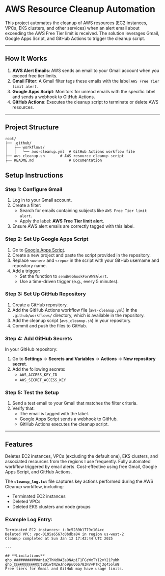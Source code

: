 # **AWS Resource Cleanup Automation**

This project automates the cleanup of AWS resources (EC2 instances, VPCs, EKS clusters, and other services) when an alert email about exceeding the AWS Free Tier limit is received. The solution leverages Gmail, Google Apps Script, and GitHub Actions to trigger the cleanup script.

---

## **How It Works**

1. **AWS Alert Emails**: AWS sends an email to your Gmail account when you exceed free tier limits.
2. **Gmail Filter**: A Gmail filter tags these emails with the label `AWS Free Tier limit alert`.
3. **Google Apps Script**: Monitors for unread emails with the specific label and sends a webhook to GitHub Actions.
4. **GitHub Actions**: Executes the cleanup script to terminate or delete AWS resources.

---

## **Project Structure**

```plaintext
root/
├── .github/
│   ├── workflows/
│   │   └── aws-cleanup.yml  # GitHub Actions workflow file
├── aws_cleanup.sh       # AWS resource cleanup script
├── README.md                # Documentation
```

## **Setup Instructions**

### **Step 1: Configure Gmail**

1. Log in to your Gmail account.
2. Create a filter:
   - Search for emails containing subjects like `AWS Free Tier limit alert`.
   - Apply the label: **AWS Free Tier limit alert**.
3. Ensure AWS alert emails are correctly tagged with this label.


### **Step 2: Set Up Google Apps Script**

1. Go to [Google Apps Script](https://script.google.com/).
2. Create a new project and paste the script provided in the repository.
3. Replace `<owner>` and `<repo>` in the script with your GitHub username and repository name.
4. Add a trigger:
   - Set the function to `sendWebhookForAWSAlert`.
   - Use a time-driven trigger (e.g., every 5 minutes).


### **Step 3: Set Up GitHub Repository**

1. Create a GitHub repository.
2. Add the GitHub Actions workflow file (`aws-cleanup.yml`) in the `.github/workflows/` directory, which is available in the repository.
3. Add the cleanup script (`aws_cleanup.sh`) in your repository.
4. Commit and push the files to GitHub.


### **Step 4: Add GitHub Secrets**

In your GitHub repository:
1. Go to **Settings** → **Secrets and Variables** → **Actions** → **New repository secret**.
2. Add the following secrets:
   - `AWS_ACCESS_KEY_ID`
   - `AWS_SECRET_ACCESS_KEY`


### **Step 5: Test the Setup**

1. Send a test email to your Gmail that matches the filter criteria.
2. Verify that:
   - The email is tagged with the label.
   - Google Apps Script sends a webhook to GitHub.
   - GitHub Actions executes the cleanup script.

---

## **Features**

Deletes EC2 instances, VPCs (excluding the default one), EKS clusters, and associated resources from the regions I use frequently.
Fully automated workflow triggered by email alerts.
Cost-effective using free Gmail, Google Apps Script, and GitHub Actions.

The **`cleanup_log.txt`** file captures key actions performed during the AWS Cleanup workflow, including:
- Terminated EC2 instances
- Deleted VPCs
- Deleted EKS clusters and node groups

### Example Log Entry:
```text
Terminated EC2 instances: i-0c5289b1779c104cc
Deleted VPC: vpc-0195a6567c0bdba84 in region us-west-2
Cleanup completed at Sun Jan 12 17:42:44 UTC 2025

---

## **Limitations**
ghp_############niu2ThNd0AZaONApiT1FCeWxTYI2vY21Pubh
ghp_@@@@@@@@@@@@tBDiwtN2eJno9puQ6S783NVvPTRj3q45oln8
Free tiers for Gmail and GitHub may have usage limits.
